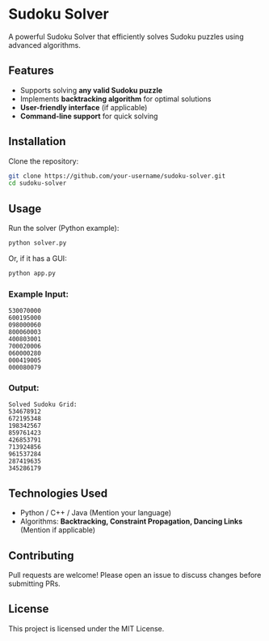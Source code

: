# Sudoku Solver

A powerful Sudoku Solver that efficiently solves Sudoku puzzles using advanced algorithms.

## Features
- Supports solving **any valid Sudoku puzzle**
- Implements **backtracking algorithm** for optimal solutions
- **User-friendly interface** (if applicable)
- **Command-line support** for quick solving

## Installation

Clone the repository:
```bash
git clone https://github.com/your-username/sudoku-solver.git
cd sudoku-solver
```

## Usage

Run the solver (Python example):
```bash
python solver.py
```

Or, if it has a GUI:
```bash
python app.py
```

### Example Input:
```
530070000
600195000
098000060
800060003
400803001
700020006
060000280
000419005
000080079
```

### Output:
```
Solved Sudoku Grid:
534678912
672195348
198342567
859761423
426853791
713924856
961537284
287419635
345286179
```

## Technologies Used
- Python / C++ / Java (Mention your language)
- Algorithms: **Backtracking, Constraint Propagation, Dancing Links** (Mention if applicable)

## Contributing
Pull requests are welcome! Please open an issue to discuss changes before submitting PRs.

## License
This project is licensed under the MIT License.
